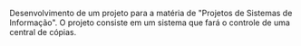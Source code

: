 Desenvolvimento de um projeto para a matéria de "Projetos de Sistemas de Informação". O projeto consiste em um sistema que fará o controle de uma central de cópias.